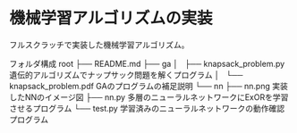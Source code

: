 # 機械学習アルゴリズムの実装

フルスクラッチで実装した機械学習アルゴリズム。

フォルダ構成
root
├── README.md
├── ga
│   ├── knapsack_problem.py     遺伝的アルゴリズムでナップサック問題を解くプログラム
│   └── knapsack_problem.pdf    GAのプログラムの補足説明
└── nn
    ├── nn.png                  実装したNNのイメージ図
    ├── nn.py                   多層のニューラルネットワークにExORを学習させるプログラム
    └── test.py                 学習済みのニューラルネットワークの動作確認プログラム